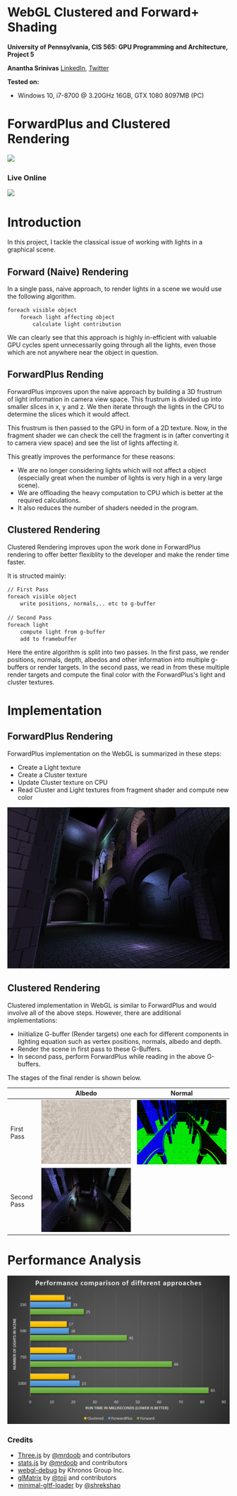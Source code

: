 WebGL Clustered and Forward+ Shading
======================

**University of Pennsylvania, CIS 565: GPU Programming and Architecture, Project 5**

**Anantha Srinivas**
[LinkedIn](https://www.linkedin.com/in/anantha-srinivas-00198958/), [Twitter](https://twitter.com/an2tha)

**Tested on:**
* Windows 10, i7-8700 @ 3.20GHz 16GB, GTX 1080 8097MB (PC)

# ForwardPlus and Clustered Rendering

[![](output/clustered.gif)](TODO)

### Live Online

[![](img/thumb.png)](http://TODO.github.io/Project5B-WebGL-Deferred-Shading)

# Introduction

In this project, I tackle the classical issue of working with lights in a graphical scene. 

## Forward (Naive) Rendering

In a single pass, naive approach, to render lights in a scene we would use the following algorithm.

```
foreach visible object
    foreach light affecting object
        calculate light contribution
```

We can clearly see that this approach is highly in-efficient with valuable GPU cycles spent unnecessarily going through all the lights, even those which are not anywhere near the object in question. 

## ForwardPlus Rending

ForwardPlus improves upon the naive approach by building a 3D frustrum of light information in camera view space. This frustrum is divided up into smaller slices in x, y and z. We then iterate through the lights in the CPU to determine the slices which it would affect. 

This frustrum is then passed to the GPU in form of a 2D texture. Now, in the fragment shader we can check the cell the fragment is in (after converting it to camera view space) and see the list of lights affecting it. 

This greatly improves the performance for these reasons:
* We are no longer considering lights which will not affect a object (especially great when the number of lights is very high in a very large scene).
* We are offloading the heavy computation to CPU which is better at the required calculations.
* It also reduces the number of shaders needed in the program.

## Clustered Rendering

Clustered Rendering improves upon the work done in ForwardPlus rendering to offer better flexiblity to the developer and make the render time faster.

It is structed mainly:

```
// First Pass
foreach visible object
    write positions, normals,.. etc to g-buffer

// Second Pass
foreach light
    compute light from g-buffer
    add to framebuffer    
```

Here the entire algorithm is split into two passes. In the first pass, we render positions, normals, depth, albedos and other information into multiple g-buffers or render targets. In the second pass, we read in from these multiple render targets and compute the final color with the ForwardPlus's light and cluster textures.

# Implementation

## ForwardPlus Rendering
 
 ForwardPlus implementation on the WebGL is summarized in these steps:
 * Create a Light texture
 * Create a Cluster texture
 * Update Cluster texture on CPU
 * Read Cluster and Light textures from fragment shader and compute new color

![](output/fplus.PNG)

## Clustered Rendering

Clustered implementation in WebGL is similar to ForwardPlus and would involve all of the above steps. However, there are additional implementations:
* Iniitialize G-buffer (Render targets) one each for different components in lighting equation such as vertex positions, normals, albedo and depth.
* Render the scene in first pass to these G-Buffers.
* In second pass, perform ForwardPlus while reading in the above G-buffers.

The stages of the final render is shown below.

|| Albedo | Normal | 
|- | ------ | ------ | 
| First Pass| ![](output/albedo.PNG) | ![](output/Normal.PNG) |
| Second Pass| ![](output/final.PNG) |

# Performance Analysis

![](output/performanc.png) 
### Credits

* [Three.js](https://github.com/mrdoob/three.js) by [@mrdoob](https://github.com/mrdoob) and contributors
* [stats.js](https://github.com/mrdoob/stats.js) by [@mrdoob](https://github.com/mrdoob) and contributors
* [webgl-debug](https://github.com/KhronosGroup/WebGLDeveloperTools) by Khronos Group Inc.
* [glMatrix](https://github.com/toji/gl-matrix) by [@toji](https://github.com/toji) and contributors
* [minimal-gltf-loader](https://github.com/shrekshao/minimal-gltf-loader) by [@shrekshao](https://github.com/shrekshao)
